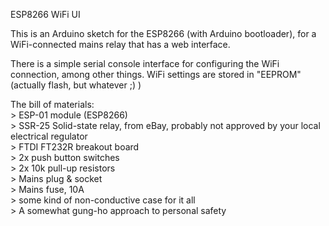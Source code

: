 ESP8266 WiFi UI

This is an Arduino sketch for the ESP8266 (with Arduino bootloader), for a WiFi-connected mains relay that has a web interface.

There is a simple serial console interface for configuring the WiFi connection, among other things.
WiFi settings are stored in "EEPROM" (actually flash, but whatever ;) )

The bill of materials:<br>
	> ESP-01 module (ESP8266) <br>
	> SSR-25 Solid-state relay, from eBay, probably not approved by your local electrical regulator<br>
	> FTDI FT232R breakout board<br>
	> 2x push button switches<br>
	> 2x 10k pull-up resistors<br>
	> Mains plug & socket<br>
	> Mains fuse, 10A<br>
	> some kind of non-conductive case for it all<br>
	> A somewhat gung-ho approach to personal safety<br>
	
